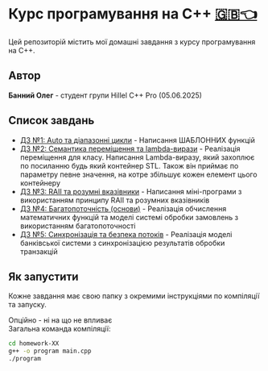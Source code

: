 # Курс програмування на C++ [🇬🇧👈](./README-EN.md)

Цей репозиторій містить мої домашні завдання з курсу програмування на C++.

## Автор

**Банний Олег** - студент групи Hillel C++ Pro (05.06.2025)

## Список завдань

- [ДЗ №1:  Auto та діапазонні цикли](./homework-01/) - Написання ШАБЛОННИХ функцій
- [ДЗ №2: Семантика переміщення та lambda-вирази](./homework-02/) - Реалізація переміщення для класу. Написання Lambda-виразу, який захоплює по посиланню будь який контейнер STL. Також він приймає по параметру певне значення, на котре збільшує кожен елемент цього контейнеру
- [ДЗ №3: RAII та розумні вказівники](./homework-03/) - Написання міні-програми з використанням принципу RAII та розумних вказівників
- [ДЗ №4: Багатопоточність (основи)](./homework-04/) - Реалізація обчислення математичних функцій та моделі системі обробки замовлень з використанням багатопоточності
- [ДЗ №5: Синхронізація та безпека потоків](./homework-05/) - Реалізація моделі банківської системи з синхронізацією результатів обробки транзакцій

## Як запустити

Кожне завдання має свою папку з окремими інструкціями по компіляції та запуску.

Опційно - ні на що не впливає \
Загальна команда компіляції:

```bash
cd homework-XX
g++ -o program main.cpp
./program
```
